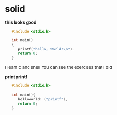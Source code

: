 # solid

**this looks good**

```c
   #include <stdio.h>

   int main()
   {
      printf("hello, World!\n");
      return 0;
   }
```

I learn c and shell
You can see the exercises that I did

**print printf**

```c
   #include <stdio.h>
   
   int main(){
      helloworld! ("printf");
      return 0;
   }
```